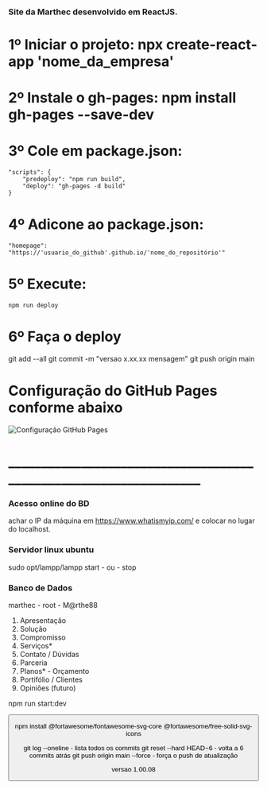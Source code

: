 ### Site da Marthec desenvolvido em ReactJS.

# 1º Iniciar o projeto: npx create-react-app 'nome_da_empresa'
# 2º Instale o gh-pages: npm install gh-pages --save-dev

# 3º Cole em package.json:

    "scripts": {
        "predeploy": "npm run build",
        "deploy": "gh-pages -d build"
    }

# 4º Adicone ao package.json:

    "homepage": "https://'usuario_do_github'.github.io/'nome_do_repositório'"

# 5º Execute: 
    npm run deploy

# 6º Faça o deploy
 git add --all 
 git commit -m "versao x.xx.xx mensagem"
 git push origin main

# Configuração do GitHub Pages conforme abaixo
![Configuração GitHub Pages](/public/gh-pages.png)


# __________________________________________________________________
### Acesso online do BD
achar o IP da máquina em https://www.whatismyip.com/ e colocar no lugar do localhost.

### Servidor linux ubuntu
sudo opt/lampp/lampp start - ou - stop

### Banco de Dados
marthec - root - M@rthe88


1. Apresentação
2. Solução
3. Compromisso
4. Serviços*
5. Contato / Dúvidas
6. Parceria
7. Planos* - Orçamento
8. Portifólio / Clientes
9. Opiniões (futuro)

npm run start:dev

<Button to="/solicitacao" label="Solicitação" />

npm install @fortawesome/fontawesome-svg-core @fortawesome/free-solid-svg-icons 

git log --oneline             - lista todos os commits
git reset --hard HEAD~6       - volta a 6 commits atrás
git push origin main --force  - força o push de atualização


versao 1.00.08



